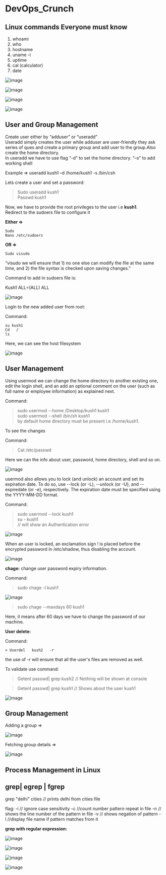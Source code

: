 # DevOps_Crunch

## Linux commands Everyone must know

1. whoami
2. who
3. hostname
4. uname -i
5. uptime
6. cal (calculator)
7. date

![image](https://user-images.githubusercontent.com/46487696/119563036-ac7c5080-bdc4-11eb-82f9-a0c397a20430.png)

![image](https://user-images.githubusercontent.com/46487696/119563086-c0c04d80-bdc4-11eb-8277-1d8c1cea631c.png)

![image](https://user-images.githubusercontent.com/46487696/119563106-cc137900-bdc4-11eb-924e-d322ce4839e0.png)

![image](https://user-images.githubusercontent.com/46487696/119563243-eea59200-bdc4-11eb-81de-554215054eb0.png)


## User and Group Management

Create user either by “adduser” or “useradd” <br>
Useradd simply creates the user while adduser are user-friendly they ask series of ques and create a primary group and add user to the group.Also create the home directory.<br>
In useradd we have to use flag “-d” to set the home directory. “–s” to add working shell <br>

Example => useradd kush1 –d /home/kush1  -s /bin/csh <br>

Lets create a user and set a password:

> Sudo useradd kush1 <br>
> Passwd kush1

Now, we have to provide the root privileges to the user i.e **kush1**.<br>
Redirect to the sudoers file to configure it<br>

**Either =>**

```
Sudo
Nano /etc/sudoers
```
**OR =>**

``` Sudo visudo ```

“visudo we will ensure that 1) no one else can modify the file at the same time, and 2) the file syntax is checked upon saving changes.” <br>

Command to add in sudoers file is:<br>

Kush1 ALL=(ALL) ALL

![image](https://user-images.githubusercontent.com/46487696/119564042-edc13000-bdc5-11eb-9325-e8c17d117f33.png)

Login to the new added user from root:

Command:
```
su kush1
Cd   /
ls
```

Here, we can see the host filesystem 

![image](https://user-images.githubusercontent.com/46487696/119564303-41cc1480-bdc6-11eb-9982-4c756c335f6a.png)

## User Management

Using usermod we can change the home directory to another existing one, edit the login shell, and an add an optional comment on the user (such as full name or employee information) as explained next.
	
Command:
> sudo usermod --home /Desktop/kush1 kush1 <br>
> sudo   usermod   --shell   /bin/sh   kush1 <br>
> by default home directory must be present  i.e /home/kush1. <br>

To see the changes

Command: 
> Cat /etc/passwd <br>

Here we can the info about user, password, home directory, shell and so on.

![image](https://user-images.githubusercontent.com/46487696/119564698-b30bc780-bdc6-11eb-824e-68d5a234a823.png)

usermod also allows you to lock (and unlock) an account and set its expiration date. To do so, use --lock (or -L), --unlock (or -U), and --expiredate (or -e), respectively. The expiration date must be specified using the YYYY-MM-DD format.

Command:

> sudo usermod  --lock kush1<br>
> su - kush1<br>
// will show an Authentication error

![image](https://user-images.githubusercontent.com/46487696/119564948-f6fecc80-bdc6-11eb-8720-6c2a40cc659f.png)

When an user is locked, an exclamation sign ! is placed before the encrypted password in /etc/shadow, thus disabling the account.

![image](https://user-images.githubusercontent.com/46487696/119565035-14339b00-bdc7-11eb-8b76-8cfeb02d0b91.png)


**chage:** change user password expiry information.

Command: <br>
> sudo chage -l kush1

![image](https://user-images.githubusercontent.com/46487696/119565326-74c2d800-bdc7-11eb-992d-c6789f8852d6.png)

> sudo chage --maxdays 60 kush1

Here, it means after 60 days we have to change the password of our machine.

**User delete:**

Command:

```> Userdel   kush2   -r```

the use of -r will ensure that all the user's files are removed as well.

To validate use command:

> Getent passwd| grep kush2
// Nothing will be shown at console

> Getent passwd| grep kush1
// Shows about the user kush1

![image](https://user-images.githubusercontent.com/46487696/119565524-ad62b180-bdc7-11eb-9036-8631b85ba11e.png)



## Group Management

Adding a group =>

![image](https://user-images.githubusercontent.com/46487696/119565916-2a8e2680-bdc8-11eb-8eca-7d9a2d4b0cba.png)

Fetching group details =>

![image](https://user-images.githubusercontent.com/46487696/119565952-35e15200-bdc8-11eb-9040-d90a4f2bdf43.png)



## Process Management in Linux



## grep| egrep | fgrep

grep "delhi" cities  // prints delhi from cities file

flag:
-i // ignore case sensitivity
-c //count number pattern repeat in file
-n // shows the line number of the pattern in file
-v // shows negation of pattern
-l //display file name if pattern matches from it 



**grep with regular expression:**

![image](https://user-images.githubusercontent.com/46487696/119623826-2e509600-be26-11eb-9d6b-258871bd1a41.png)

![image](https://user-images.githubusercontent.com/46487696/119634104-0403d600-be30-11eb-8fe6-b59f21a41268.png)

![image](https://user-images.githubusercontent.com/46487696/119634115-06fec680-be30-11eb-9b50-c54fd6afec92.png)

![image](https://user-images.githubusercontent.com/46487696/119634130-09f9b700-be30-11eb-877c-2fa23cb0ebdc.png)

